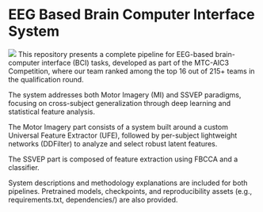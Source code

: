 ﻿# EEG Based Brain Computer Interface System

![](https://www.frontiersin.org/files/Articles/546769/fnsys-14-00043-HTML/image_m/fnsys-14-00043-g001.jpg)
This repository presents a complete pipeline for EEG-based brain-computer interface (BCI) tasks, developed as part of the MTC-AIC3 Competition, where our team ranked among the top 16 out of 215+ teams in the qualification round.

The system addresses both Motor Imagery (MI) and SSVEP paradigms, focusing on cross-subject generalization through deep learning and statistical feature analysis.

The Motor Imagery part consists of a system built around a custom Universal Feature Extractor (UFE), followed by per-subject lightweight networks (DDFilter) to analyze and select robust latent features.

The SSVEP part is composed of feature extraction using FBCCA and a classifier.

System descriptions and methodology explanations are included for both pipelines. Pretrained models, checkpoints, and reproducibility assets (e.g., requirements.txt, dependencies/) are also provided.

